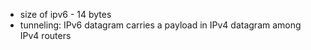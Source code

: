 - size of ipv6 - 14 bytes
- tunneling: IPv6 datagram carries a payload in IPv4 datagram among IPv4 routers
